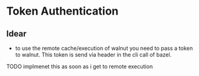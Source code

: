 # Token Authentication

## Idear

- to use the remote cache/execution of walnut you need to pass a token to walnut. This token is send via header in the cli call of bazel.

TODO implmenet this as soon as i get to remote execution
